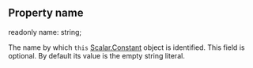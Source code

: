 ## Property name

<declaration>

readonly name: string;

</declaration>

The name by which `this` [Scalar.Constant](reference/v/0.2.1/quantities/Scalar.Constant) object
is identified. This field is optional. By default its value is the empty string
literal.